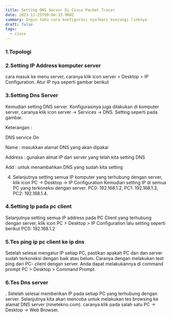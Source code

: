 ```yaml
---
title: Setting DNS Server Di Cisco Packet Tracer
date: 2023-11-25T09:04:33.980Z
summary: Ingin tahu cara konfigurasi nya?mari kunjungi linknya
draft: false
tags:
  - cisco
---
```

### 1.Topologi



### 2.Setting IP Address komputer server

cara masuk ke menu server, caranya klik icon server > Desktop > IP Configuration. Atur IP nya seperti gambar berikut

### 3.Setting Dns Server

Kemudian setting DNS server. Konfigurasinya juga dilakukan di komputer server, caranya klik icon server → Services → DNS. Setting seperti pada gambar.













 





Keterangan :





DNS service On

Name : masukkan alamat DNS yang akan dipakai

Address : gunakan almat IP dari server yang telah kita setting DNS

Add : untuk menambahkan DNS yang sudah kita setting

4. Selanjutnya setting semua IP komputer yang terhubung dengan server, klik icon PC → Desktop → IP Configuration Kemudian setting IP di semua PC yang terkoneksi dengan server. PC0: 192.168.1.2, PC1: 192.168.1.3, PC2: 192.168.1.4.

### 4.Setting Ip pada pc client

Selanjutnya setting semua IP address pada PC Client yang terhubung dengan server, klik icon PC > Desktop > IP Configuration lalu setting seperti berikut PC0: 192.168.1.2

### 5.Tes ping ip pc client ke ip dns

Setelah selesai mengatur IP setiap PC, pastikan apakah PC dan dan server sudah terkoneksi dengan baik atau belum. Caranya dengan melakukan test ping dari  PC- client dengan server. Anda dapat melakukannya di command prompt PC > Desktop > Command Prompt.

### 6.Tes Dns server

. Setelah selesai memberikan IP pada setiap PC yang terhubung dengan server. Selanjutnya kita akan mencoba untuk melakukan tes browsing ke alamat DNS server (ninetekno.com). caranya klik pada salah satu PC → Desktop → Web Browser.